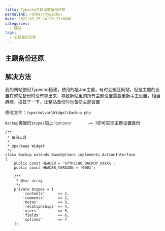 ```yaml
---
title: Typecho主题设置备份还原
permalink: /other/typecho/
date: 2022-09-25 14:20:23+0800
categories:
  - 建站
tags:
  - 主题备份还原
---
```



## 主题备份还原

## 解决方法

我的网站使用Typecho搭建，使用的是Joe主题，有时会搬迁网站，但是主题的设置在整站备份时没有导出来，导致新站里的所有主题设置需要重新手工设置，相当 麻烦，捣鼓了一下，让整站备份时也备份主题设置



修改文件：`typecho\var\Widget\Backup.php`

`Backup`类里的`$types`加上`'options'       => 7`即可实现主题设置备份

```
/**
 * 备份工具
 *
 * @package Widget
 */
class Backup extends BaseOptions implements ActionInterface
{
    public const HEADER = '%TYPECHO_BACKUP_XXXX%';
    public const HEADER_VERSION = '0001';

    /**
     * @var array
     */
    private $types = [
        'contents'      => 1,
        'comments'      => 2,
        'metas'         => 3,
        'relationships' => 4,
        'users'         => 5,
        'fields'        => 6,
        'options'       => 7
    ];
```
